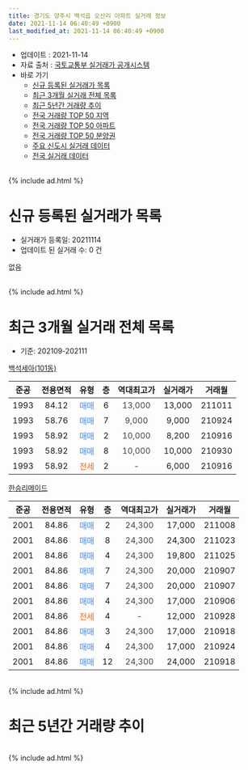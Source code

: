 ```yaml
---
title: 경기도 양주시 백석읍 오산리 아파트 실거래 정보
date: 2021-11-14 06:40:49 +0900
last_modified_at: 2021-11-14 06:40:49 +0900
---
```


* 업데이트 : 2021-11-14
* 자료 출처 : [국토교통부 실거래가 공개시스템](http://rt.molit.go.kr)
* 바로 가기
    * [신규 등록된 실거래가 목록](#신규-등록된-실거래가-목록)
    * [최근 3개월 실거래 전체 목록](#최근-3개월-실거래-전체-목록)
    * [최근 5년간 거래량 추이](#최근-5년간-거래량-추이)
    * [전국 거래량 TOP 50 지역](https://inasie.github.io/apt-trade-info/최근-3개월-전국에서-가장-거래가-많이-발생한-지역)
    * [전국 거래량 TOP 50 아파트](https://inasie.github.io/apt-trade-info/최근-3개월-전국에서-가장-거래가-많이-발생한-아파트)
    * [전국 거래량 TOP 50 분양권](https://inasie.github.io/apt-trade-info/최근-3개월-전국에서-가장-거래가-많이-발생한-분양권)
    * [주요 신도시 실거래 데이터](https://inasie.github.io/apt-trade-info/주요-신도시)
    * [전국 실거래 데이터](https://inasie.github.io/apt-trade-info/전국)
<br>
{% include ad.html %}
<br>

# 신규 등록된 실거래가 목록
* 실거래가 등록일: 20211114
* 업데이트 된 실거래 수: 0 건

없음

<br>
{% include ad.html %}
<br>

# 최근 3개월 실거래 전체 목록
* 기준: 202109-202111


[백석세아(101동)](https://search.naver.com/search.naver?query=%EA%B2%BD%EA%B8%B0%EB%8F%84+%EC%96%91%EC%A3%BC%EC%8B%9C+%EB%B0%B1%EC%84%9D%EC%9D%8D+%EC%98%A4%EC%82%B0%EB%A6%AC+%EB%B0%B1%EC%84%9D%EC%84%B8%EC%95%84%28101%EB%8F%99%29)

|준공|전용면적|유형|층|역대최고가|실거래가|거래월|
|:---:|:---:|:---:|:---:|:---:|:---:|:---:|
|1993|84.12|<span style="color:#4285f3">매매</span>|6|<span style="color:#444444">13,000</span>|13,000|211011|
|1993|58.76|<span style="color:#4285f3">매매</span>|7|<span style="color:#444444">9,000</span>|9,000|210924|
|1993|58.92|<span style="color:#4285f3">매매</span>|2|<span style="color:#444444">10,000</span>|8,200|210916|
|1993|58.92|<span style="color:#4285f3">매매</span>|8|<span style="color:#444444">10,000</span>|10,000|210930|
|1993|58.92|<span style="color:#ff5a00">전세</span>|2|<span style="color:#444444">-</span>|6,000|210916|

[한승리메이드](https://search.naver.com/search.naver?query=%EA%B2%BD%EA%B8%B0%EB%8F%84+%EC%96%91%EC%A3%BC%EC%8B%9C+%EB%B0%B1%EC%84%9D%EC%9D%8D+%EC%98%A4%EC%82%B0%EB%A6%AC+%ED%95%9C%EC%8A%B9%EB%A6%AC%EB%A9%94%EC%9D%B4%EB%93%9C)

|준공|전용면적|유형|층|역대최고가|실거래가|거래월|
|:---:|:---:|:---:|:---:|:---:|:---:|:---:|
|2001|84.86|<span style="color:#4285f3">매매</span>|2|<span style="color:#444444">24,300</span>|17,000|211008|
|2001|84.86|<span style="color:#4285f3">매매</span>|8|<span style="color:#444444">24,300</span>|24,300|211023|
|2001|84.86|<span style="color:#4285f3">매매</span>|4|<span style="color:#444444">24,300</span>|19,800|211025|
|2001|84.86|<span style="color:#4285f3">매매</span>|7|<span style="color:#444444">24,300</span>|20,000|210907|
|2001|84.86|<span style="color:#4285f3">매매</span>|7|<span style="color:#444444">24,300</span>|20,000|210907|
|2001|84.86|<span style="color:#4285f3">매매</span>|4|<span style="color:#444444">24,300</span>|17,000|210906|
|2001|84.86|<span style="color:#ff5a00">전세</span>|4|<span style="color:#444444">-</span>|12,000|210928|
|2001|84.86|<span style="color:#4285f3">매매</span>|3|<span style="color:#444444">24,300</span>|17,000|210918|
|2001|84.86|<span style="color:#4285f3">매매</span>|4|<span style="color:#444444">24,300</span>|17,000|210924|
|2001|84.86|<span style="color:#4285f3">매매</span>|12|<span style="color:#444444">24,300</span>|24,000|210918|


<br>
{% include ad.html %}
<br>

# 최근 5년간 거래량 추이


<div style="width:100%;">
    <canvas id="deal_progress" height="200"></canvas>
</div>

<script>
new Chart(document.getElementById("deal_progress"), {
    type: 'line',
    data: {
        labels: ['201611','201612','201701','201702','201703','201704','201705','201706','201707','201708','201709','201710','201711','201712','201801','201802','201803','201804','201805','201806','201807','201808','201809','201810','201811','201812','201901','201902','201903','201904','201905','201906','201907','201908','201909','201910','201911','201912','202001','202002','202003','202004','202005','202006','202007','202008','202009','202010','202011','202012','202101','202102','202103','202104','202105','202106','202107','202108','202109','202110','202111'],
        datasets: [{
            label: '매매',
            pointRadius: 1,
            data: [5, 2, 1, 3, 6, 3, 3, 6, 5, 4, 3, 4, 1, 3, 2, 0, 6, 1, 4, 3, 2, 2, 1, 3, 2, 2, 1, 1, 5, 3, 1, 1, 1, 2, 2, 2, 3, 0, 0, 3, 2, 4, 5, 2, 4, 1, 7, 11, 4, 5, 8, 8, 11, 16, 24, 7, 8, 4, 9, 4, 0],
            borderColor: "rgba(255, 201, 14, 1)",
            backgroundColor: "rgba(255, 201, 14, 0.5)",
            fill: false,
            lineTension: 0
        },{
            label: '전월세',
            pointRadius: 1,
            data: [1, 1, 2, 1, 4, 2, 3, 3, 3, 0, 4, 3, 5, 3, 2, 3, 2, 4, 1, 2, 1, 2, 2, 2, 0, 1, 0, 1, 3, 0, 0, 0, 4, 1, 1, 0, 3, 2, 0, 2, 1, 4, 4, 0, 3, 3, 2, 1, 2, 0, 4, 3, 1, 0, 4, 7, 3, 3, 2, 0, 0],
            borderColor: "rgba(0, 141, 185, 1)",
            backgroundColor: "rgba(0, 141, 185, 0.5)",
            fill: false,
            lineTension: 0
        }
        ]
    },
    options: {
        responsive: true,
        title: {
            display: false
        },
        tooltips: {
            mode: 'index',
            intersect: false
        },
        hover: {
            mode: 'nearest',
            intersect: true
        },
        scales: {
            xAxes: [{
                display: true,
                scaleLabel: {
                    display: true,
                    labelString: '년/월'
                }
            }],
            yAxes: [{
                display: true,
                ticks: {
                    suggestedMin: 0,
                },
                scaleLabel: {
                    display: true,
                    labelString: '실거래 수'
                }
            }]
        }
    }
});

</script>


<br>
{% include ad.html %}
<br>

